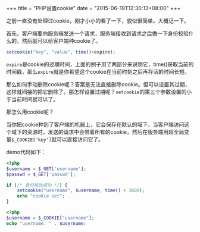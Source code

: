 +++
title  = "PHP设置cookie"
date = "2015-06-19T12:30:13+08:00"
+++

之前一直没有处理过cookie，刚才小小的看了一下，貌似很简单，大概记一下。

首先，客户端要向服务端发送一个请求，服务端接收到请求之后做一下身份校验什么的，然后就可以给客户端种cookie了。

```php
setcookie("key", "value", time()+expire);
```

`expire`是cookie的过期时间，上面的例子用了两部分来说明它，time()获取当前的时间戳，那么`expire`就是你希望这个cookie在当前时刻之后再存活的时间长短。

那么如何手动删除cookie呢？答案是无法直接删除cookie。但可以设置其过期，这样就间接的把它删除了。那怎样设置过期呢？`setcookie`的第三个参数设置的小于当前时间就可以了。

那怎么用cookie呢？

当你把cookie种到了客户端的机器上，它会保存在默认的域下，当客户端访问这个域下的资源时，发送的请求中会带着所有的cookie，然后在服务端用超全局变量`$_COOKIE['key']`就可以直接访问它了。

demo代码如下：

```php
<?php
$username = $_GET['username'];
$passwd = $_GET['passwd'];

if (/* 身份校验成功 */) {
    setcookie("username", $username, time() + 3600);
    echo "cookie set";
}
```

```php
<?php
$username = $_COOKIE["username"];
echo "username: " . $username;
```
